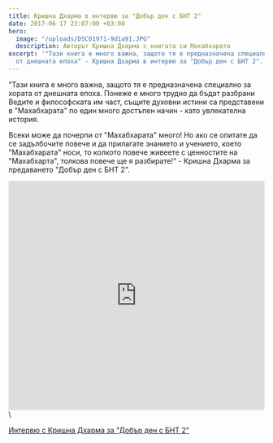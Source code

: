```yaml
---
title: Кришна Дхарма в интервю за "Добър ден с БНТ 2"
date: 2017-06-17 23:07:00 +03:00
hero:
  image: "/uploads/DSC01971-9d1a91.JPG"
  description: Авторът Кришна Дхарма с книгата си Махабхарата
excerpt: '"Тази книга е много важна, защото тя е предназначена специално за хората
  от днешната епоха" - Кришна Дхарма в интервю за "Добър ден с БНТ 2".'
---
```


"Тази книга е много важна, защото тя е предназначена специално за хората от днешната епоха. Понеже е много трудно да бъдат разбрани Ведите и философската им част, същите духовни истини са представени в "Махабхарата" по един много достъпен начин - като увлекателна история.

Всеки може да почерпи от "Махабхарата" много! Но ако се опитате да се задълбочите повече и да прилагате  знанието и учението, което "Махабхарата" носи, то колкото повече живеете с ценностите на "Махабхарта", толкова повече ще я разбирате!" - Кришна Дхарма за предаването "Добър ден с БНТ 2".

<iframe src="https://player.vimeo.com/video/222572846" width="100%" height="450" frameborder="0" webkitallowfullscreen mozallowfullscreen allowfullscreen></iframe>\
<p><a href="https://vimeo.com/222572846">Интервю с Кришна Дхарма за "Добър ден с БНТ 2"</a> </p>